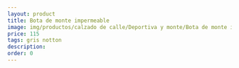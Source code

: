 ```yaml
---
layout: product
title: Bota de monte impermeable 
image: img/productos/calzado de calle/Deportiva y monte/Bota de monte impermeable =115 =gris notton.webp
price: 115 
tags: gris notton
description: 
order: 0
---
```


